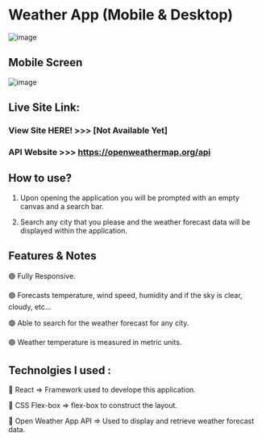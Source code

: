 # Weather App (Mobile & Desktop)

![image](https://user-images.githubusercontent.com/52459612/190121503-04abb3cd-4e17-462b-ab61-335d738b16b0.png)

## Mobile Screen

![image](https://user-images.githubusercontent.com/52459612/190121857-ab00a31c-b6c6-428d-b91a-d65b6e51aa15.png)

## Live Site Link:

### View Site HERE! >>> [Not Available Yet]

### API Website >>> https://openweathermap.org/api

## How to use?

1. Upon opening the application you will be prompted with an empty canvas and a search bar.

2. Search any city that you please and the weather forecast data will be displayed within the application.

## Features & Notes

🟢 Fully Responsive.

🟢 Forecasts temperature, wind speed, humidity and if the sky is clear, cloudy, etc...

🟢 Able to search for the weather forecast for any city.

🟢 Weather temperature is measured in metric units.

## Technolgies I used :

🔷 React => Framework used to develope this application.

🔷 CSS Flex-box => flex-box to construct the layout.

🔷 Open Weather App API => Used to display and retrieve weather forecast data.

